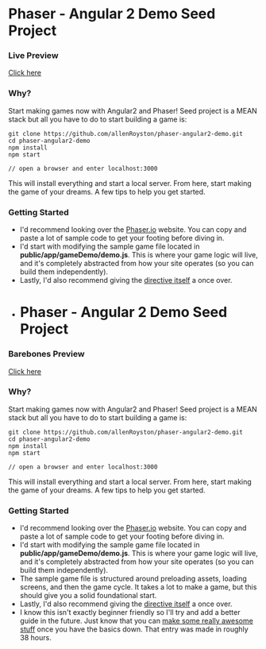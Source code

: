 # Phaser - Angular 2 Demo Seed Project

### Live Preview
[Click here](https://phaser-angular2-demo.herokuapp.com/)

### Why?
Start making games now with Angular2 and Phaser!  Seed project is a MEAN stack but all you have to do to start building a game is:

```
git clone https://github.com/allenRoyston/phaser-angular2-demo.git
cd phaser-angular2-demo
npm install
npm start

// open a browser and enter localhost:3000
```

This will install everything and start a local server.  From here, start making the game of your dreams.  A few tips to help you get started.

### Getting Started

- I'd recommend looking over the [Phaser.io](http://phaser.io/ "Phaser.io") website.  You can copy and paste a lot of sample code to get your footing before diving in.
- I'd start with modifying the sample game file located in <strong>public/app/gameDemo/demo.js</strong>.  This is where your game logic will live, and it's completely abstracted from how your site operates (so you can build them independently).   
- Lastly, I'd also recommend giving the [directive itself](https://github.com/allenRoyston/ang2-phaser/tree/master/game_demos) a once over.  
- # Phaser - Angular 2 Demo Seed Project

### Barebones Preview
[Click here](https://phaser-angular2-demo.herokuapp.com/)

### Why?
Start making games now with Angular2 and Phaser!  Seed project is a MEAN stack but all you have to do to start building a game is:

```
git clone https://github.com/allenRoyston/phaser-angular2-demo.git
cd phaser-angular2-demo
npm install
npm start

// open a browser and enter localhost:3000
```

This will install everything and start a local server.  From here, start making the game of your dreams.  A few tips to help you get started.

### Getting Started

- I'd recommend looking over the [Phaser.io](http://phaser.io/ "Phaser.io") website.  You can copy and paste a lot of sample code to get your footing before diving in.
- I'd start with modifying the sample game file located in <strong>public/app/gameDemo/demo.js</strong>.  This is where your game logic will live, and it's completely abstracted from how your site operates (so you can build them independently).   
- The sample game file is structured around preloading assets, loading screens, and then the game cycle.  It takes a lot to make a game, but this should give you a solid foundational start.  
- Lastly, I'd also recommend giving the [directive itself](https://github.com/allenRoyston/ang2-phaser/tree/master/game_demos) a once over.  
- I know this isn't exactly beginner friendly so I'll try and add a better guide in the future.  Just know that you can [make some really awesome stuff](https://www.angularattack.com/entries/1181-totally-not-a-robot/launch) once you have the basics down.  That entry was made in roughly 38 hours.  





 
